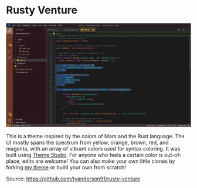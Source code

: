 # Rusty Venture

![Rusty Theme](theme_preview.png)

This is a theme inspired by the colors of Mars and the Rust language. The UI mostly spans the spectrum from yellow, orange, brown, red, and magenta, with an array of vibrant colors used for syntax coloring. It was built using [Theme Studio](https://themes.vscode.one). For anyone who feels a certain color is out-of-place, edits are welcome! You can also make your own little clones by forking [my theme](https://themes.vscode.one/theme/tyfighter/Y3Xu4p8E) or build your own from scratch!

Source: https://github.com/tyanderson91/rusty-venture